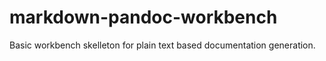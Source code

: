 # markdown-pandoc-workbench
Basic workbench skelleton for plain text based documentation generation.

